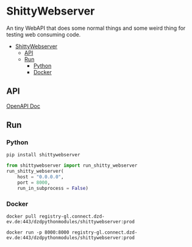 # ShittyWebserver

An tiny WebAPI that does some normal things and some weird thing for testing web consuming code.

- [ShittyWebserver](#shittywebserver)
  - [API](#api)
  - [Run](#run)
    - [Python](#python)
    - [Docker](#docker)

## API

[OpenAPI Doc](/docs/openapi.json#/)

## Run

### Python

`pip install shittywebserver`

```python
from shittywebserver import run_shitty_webserver
run_shitty_webserver(
    host = "0.0.0.0",
    port = 8000,
    run_in_subprocess = False)
```
### Docker

`docker pull registry-gl.connect.dzd-ev.de:443/dzdpythonmodules/shittywebserver:prod`

`docker run -p 8000:8000 registry-gl.connect.dzd-ev.de:443/dzdpythonmodules/shittywebserver:prod`